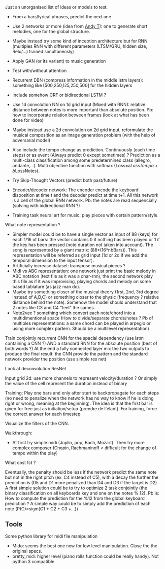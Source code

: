 Just an unorganised list of ideas or models to test.

* From a bars/lyrical phrases, predict the next one
* Use 2 networks or more (idea from [Andy T](https://github.com/aPToul/Experiments-in-Music)): one to generate short melodies, one for the global structure.
* Maybe instead try some kind of inception architecture but for RNN (multiples RNN with different parameters (LTSM/GRU, hidden size, Relu/...) trained simultaneosly)
* Apply GAN (or its variant) to music generation
* Test with/without attention
* Recurrent DBN (compress information in the middle lstm layers): something like [500,250,125,250,500] for the hidden layers
* Include somehow CRF or bidirectional LSTM ?
* Use 1d convolution NN on 1d grid input (Mixed with RNN): relative distance between notes is more important than absolute position. Pb: how to incorporate relation between frames (look at what has been done for video)
* Maybe instead use a 2d convolution on 2d grid input, reformulate the musical composition as an image generation problem (with the help of adversarial model)
* Also include the tempo change as prediction. Continuously (each time steps) or as event (Always predict 0 except sometimes) ? Prediction as a multi-class classification among some predetermined class (allegro, andante,...). Multi objective function with softmax (Loss=a*LossTempo + b*LossNotes).
* Try Skip-Thought Vectors (predict both past/future)
* Encoder/decoder network: The encoder encode the keyboard disposition at time t and the decoder predict at time t+1. All this network is a cell of the global RNN network. Pb: the notes are read sequencially (solving with bidirectional RNN ?)

* Training task neural art for music: play pieces with certain pattern/style.


What note representation ?

* Simpler model could be to have a single vector as input of 88 (keys) for each 1/16 of bars: the vector contains 0 if nothing has been played or 1 if the key has been pressed (note duration not taken into account). The song is represented by a giant matrix: (88\*(16\*nbBars)). This representation will be referred as grid input (1d or 2d if we add the temporal dimension to the input tensor).
* Artificially increase dataset: transpose musical pieces ?
* Midi vs ABC representation: one network just print the basic melody in ABC notation (text file as it was a char-rnn), the second network play this file as if it was improvising, playing chords and melody on some based tablature (as jazz man do).
* Maybe try something closer of the musical theory (1rst, 2nd, 3rd degree instead of A,D,C) or something closer to the physic (frequency ? relative distance behind the note). Somehow the model should understand that 2 notes like C3 and C4 "feel" the sames.
* Note2vec ? something which convert each note/chord into a multidimentional space (How to divide/separate chords/notes ? Pb of multiples representations: a same chord can be played in arpegio or using more complex partern. Should be a multilevel representation)



Train conjointly recurrent CNN  for the spacial dependency (use lstm containing a CNN ?) AND a standard RNN for the absolute position (best of both words ?) At the end a fully connected layer mix the two outputs to produce the final result: the CNN provide the pattern and the standard network provider the position (use simple res net)

Look at deconvolution
ResNet

Input grid 2d: use more channels to represent velocity/duration ?
Or simply the value of the cell represent the duration instead of binary

Training: Play one bars and only after start to backpropagate for each steps (no need to penalize when the network has no way to know if he is doing right or wrong, meaning at the beginning). The idea is that the first bar is given for free just as initiation/setup (prendre de l'élant).
For training, force the correct answer for each timestep

Visualize the filters of the CNN.

Walkthrough:

* At first try simple midi (Joplin, pop, Bach, Mozart). Then try more complex composer (Chopin, Rachmaninoff < difficult for the change of tempo within the play)


What cost fct ?

Eventually, the penalty should be less if the network predict the same note but not in the right pitch (ex: C4 instead of C5), with a decay the further the prediction is (D5 and D1 more penalized than D4 and D3 if the target is D2)
A first simple solution could be to try to optimize 2 task conjointly (the binary classification on all keyboards key and one on the notes % 12). Pb is: How to compute the prediction for the %12 from the global keyboard prediction ? A simple way could be to simply add the prediction of each note (P(C)=sigm(C1 + C2 + C3 +...))


## Tools

Some python library for midi file manipulation
* Mido: seems the best one now for low level manipulation. Close the the original specs.
* pretty_midi: higher level (piano rolls function could be really handy). Not python 3 compatible
